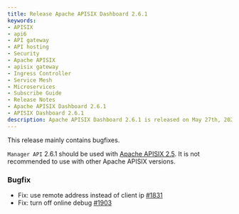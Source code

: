 ```yaml
---
title: Release Apache APISIX Dashboard 2.6.1
keywords:
- APISIX
- api6
- API gateway
- API hosting
- Security
- Apache APISIX
- apisix gateway
- Ingress Controller
- Service Mesh
- Microservices
- Subscribe Guide
- Release Notes
- Apache APISIX Dashboard 2.6.1
- APISIX Dashboard 2.6.1
description: Apache APISIX Dashboard 2.6.1 is released on May 27th, 2021. This article is the release notes for Apache APISIX Dashboard 2.6.1, it contains bug fixes information of Apache APISIX Dashboard 2.6.1.
---
```


<!--truncate-->
This release mainly contains bugfixes.

`Manager API` 2.6.1 should be used with [Apache APISIX 2.5](https://apisix.apache.org/downloads/). It is not recommended to use with other Apache APISIX versions.

### Bugfix

- Fix: use remote address instead of client ip [#1831](https://github.com/apache/apisix-dashboard/pull/1831)
- Fix: turn off online debug [#1903](https://github.com/apache/apisix-dashboard/pull/1903)
